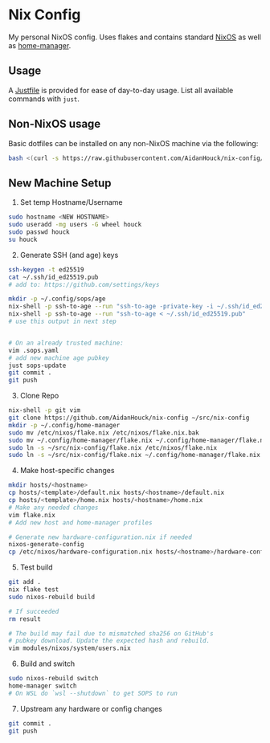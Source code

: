 # Nix Config

My personal NixOS config. Uses flakes and contains standard [NixOS](https://nixos.org/ "NixOS Website") as well as [home-manager](https://github.com/nix-community/home-manager "NixOS Home-Manager GitHub Repo").

## Usage

A [Justfile](https://github.com/casey/just) is provided for ease of day-to-day usage. List all available commands with `just`.

## Non-NixOS usage

Basic dotfiles can be installed on any non-NixOS machine via the following:
```bash
bash <(curl -s https://raw.githubusercontent.com/AidanHouck/nix-config/refs/heads/main/scripts/nixless-install.sh)
```

## New Machine Setup

1. Set temp Hostname/Username
```bash
sudo hostname <NEW HOSTNAME>
sudo useradd -mg users -G wheel houck
sudo passwd houck
su houck
```

2. Generate SSH (and age) keys
```bash
ssh-keygen -t ed25519
cat ~/.ssh/id_ed25519.pub
# add to: https://github.com/settings/keys

mkdir -p ~/.config/sops/age
nix-shell -p ssh-to-age --run "ssh-to-age -private-key -i ~/.ssh/id_ed25519 > ~/.config/sops/age/keys.txt"
nix-shell -p ssh-to-age --run "ssh-to-age < ~/.ssh/id_ed25519.pub"
# use this output in next step


# On an already trusted machine:
vim .sops.yaml
# add new machine age pubkey
just sops-update
git commit .
git push
```

3. Clone Repo
```bash
nix-shell -p git vim
git clone https://github.com/AidanHouck/nix-config ~/src/nix-config
mkdir -p ~/.config/home-manager
sudo mv /etc/nixos/flake.nix /etc/nixos/flake.nix.bak
sudo mv ~/.config/home-manager/flake.nix ~/.config/home-manager/flake.nix.bak
sudo ln -s ~/src/nix-config/flake.nix /etc/nixos/flake.nix
sudo ln -s ~/src/nix-config/flake.nix ~/.config/home-manager/flake.nix
```

4. Make host-specific changes
```bash
mkdir hosts/<hostname>
cp hosts/<template>/default.nix hosts/<hostname>/default.nix
cp hosts/<template>/home.nix hosts/<hostname>/home.nix
# Make any needed changes
vim flake.nix
# Add new host and home-manager profiles

# Generate new hardware-configuration.nix if needed
nixos-generate-config
cp /etc/nixos/hardware-configuration.nix hosts/<hostname>/hardware-configuration.nix
```

5. Test build
```bash
git add .
nix flake test
sudo nixos-rebuild build

# If succeeded
rm result

# The build may fail due to mismatched sha256 on GitHub's
# pubkey download. Update the expected hash and rebuild.
vim modules/nixos/system/users.nix
```

6. Build and switch
```bash
sudo nixos-rebuild switch
home-manager switch
# On WSL do `wsl --shutdown` to get SOPS to run
```

7. Upstream any hardware or config changes
```bash
git commit .
git push
```

